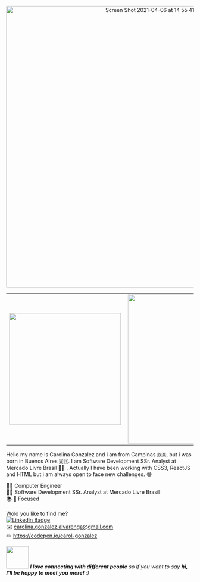 
<p align="center">
    <img width="756" alt="Screen Shot 2021-04-06 at 14 55 41" src="https://user-images.githubusercontent.com/40405334/113756770-2c9d0880-96e8-11eb-8e38-51dd902288ab.png">
</p>

<center>
    
<table>
    <tr>
        <td><img width="300px" align="left" src="https://github-readme-stats.vercel.app/api/top-langs/?username=GonzalezCarol&hide=html&layout=compact&theme=nightowl" /></td>
        <td><img width="400px" align="left" src="https://github-readme-stats.vercel.app/api?username=GonzalezCarol&theme=nightowl&hide=stars,issues,contribs"/></td>
    </tr>   
</table>
</center>  

Hello my name is Carolina Gonzalez and i am from Campinas 🇧🇷, but i was born in Buenos Aires 🇦🇷.  I am Software Development SSr. Analyst at Mercado Livre Brasil 👩‍💻 . Actually I have been working with CSS3, ReactJS and HTML but i am always open to face new challenges. 😄

👩‍🎓 Computer Engineer <br>
👩‍💻 Software Development SSr. Analyst at Mercado Livre Brasil<br>
📚 🚀 Focused<br> <br>
Wold you like to find me? <br>
[![Linkedin Badge](https://img.shields.io/badge/-LinkedIn-blue?style=flat-square&logo=Linkedin&logoColor=white&link=https://www.linkedin.com/in/gonzalez-carolina/)](https://www.linkedin.com/in/gonzalez-carolina/) <br>
✉️ carolina.gonzalez.alvarenga@gmail.com <br>
✏️ https://codepen.io/carol-gonzalez

<img src="https://media.giphy.com/media/LnQjpWaON8nhr21vNW/giphy.gif" width="60"> <em><b>I love connecting with different people</b> so if you want to say <b>hi, I'll be happy to meet you more!</b> :)</em>
